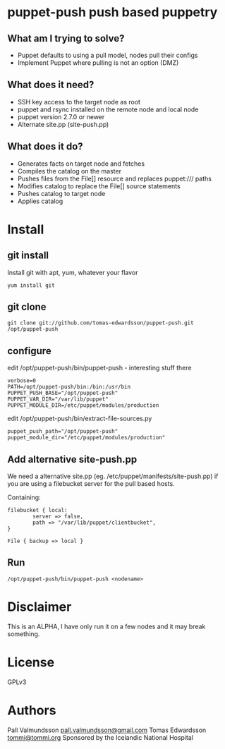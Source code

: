 puppet-push push based puppetry
===============================

What am I trying to solve?
--------------------------
* Puppet defaults to using a pull model, nodes pull their configs
* Implement Puppet where pulling is not an option (DMZ)

What does it need?
------------------
* SSH key access to the target node as root
* puppet and rsync installed on the remote node and local node
* puppet version 2.7.0 or newer
* Alternate site.pp (site-push.pp)


What does it do?
----------------
* Generates facts on target node and fetches
* Compiles the catalog on the master
* Pushes files from the File[] resource and replaces puppet:/// paths
* Modifies catalog to replace the File[] source statements
* Pushes catalog to target node
* Applies catalog



Install
=======
git install
-----------
Install git with apt, yum, whatever your flavor
```
yum install git
```

git clone
---------
```
git clone git://github.com/tomas-edwardsson/puppet-push.git /opt/puppet-push
```

configure
---------
edit /opt/puppet-push/bin/puppet-push - interesting stuff there
```
verbose=0
PATH=/opt/puppet-push/bin:/bin:/usr/bin
PUPPET_PUSH_BASE="/opt/puppet-push"
PUPPET_VAR_DIR="/var/lib/puppet"
PUPPET_MODULE_DIR=/etc/puppet/modules/production
```

edit /opt/puppet-push/bin/extract-file-sources.py
```
puppet_push_path="/opt/puppet-push"
puppet_module_dir="/etc/puppet/modules/production"
```

Add alternative site-push.pp
----------------------------
We need a alternative site.pp (eg. /etc/puppet/manifests/site-push.pp) if you are using a filebucket server for the pull
based hosts.

Containing:
```
filebucket { local:
        server => false,
        path => "/var/lib/puppet/clientbucket",
}

File { backup => local }
```

Run
---
```
/opt/puppet-push/bin/puppet-push <nodename>
```


Disclaimer
==========
This is an ALPHA, I have only run it on a few nodes and it may break something.

License
=======
GPLv3


Authors
======
Pall Valmundsson <pall.valmundsson@gmail.com>
Tomas Edwardsson <tommi@tommi.org>
Sponsored by the Icelandic National Hospital



